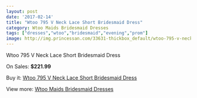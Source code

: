 ```yaml
---
layout: post
date: '2017-02-14'
title: "Wtoo 795 V Neck Lace Short Bridesmaid Dress"
category: Wtoo Maids Bridesmaid Dresses
tags: ["dresses","wtoo","bridesmaid","evening","prom"]
image: http://img.princessan.com/33631-thickbox_default/wtoo-795-v-neck-lace-short-bridesmaid-dress.jpg
---
```

Wtoo 795 V Neck Lace Short Bridesmaid Dress

On Sales: **$221.99**
<a href="https://www.princessan.com/en/15638-wtoo-795-v-neck-lace-short-bridesmaid-dress.html"><amp-img layout="responsive" width="600" height="600" src="//img.princessan.com/33631-thickbox_default/wtoo-795-v-neck-lace-short-bridesmaid-dress.jpg" alt="Wtoo 795 V Neck Lace Short Bridesmaid Dress 0" /></a>
<a href="https://www.princessan.com/en/15638-wtoo-795-v-neck-lace-short-bridesmaid-dress.html"><amp-img layout="responsive" width="600" height="600" src="//img.princessan.com/33632-thickbox_default/wtoo-795-v-neck-lace-short-bridesmaid-dress.jpg" alt="Wtoo 795 V Neck Lace Short Bridesmaid Dress 1" /></a>

Buy it: [Wtoo 795 V Neck Lace Short Bridesmaid Dress](https://www.princessan.com/en/15638-wtoo-795-v-neck-lace-short-bridesmaid-dress.html "Wtoo 795 V Neck Lace Short Bridesmaid Dress")

View more: [Wtoo Maids Bridesmaid Dresses](https://www.princessan.com/en/115- "Wtoo Maids Bridesmaid Dresses")
